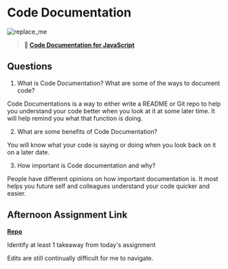 # Code Documentation

![replace_me](https://codeworks.blob.core.windows.net/public/assets/img/illustrations/placeholder.svg)

> **📖 [Code Documentation for JavaScript](https://codeworksacademy.com/fs-student-guide/resources/wk7/02-JSDocs)**

## Questions

1. What is Code Documentation? What are some of the ways to document code?

Code Documentations is a way to either write a README or Git repo to help you understand your code better when you look at it at some later time. It will help remind you what that function is doing.

2. What are some benefits of Code Documentation?

You will know what your code is saying or doing when you look back on it on a later date.

3. How important is Code documentation and why?

People have different opinions on how important documentation is. It most helps you future self and colleagues understand your code quicker and easier. 

## Afternoon Assignment Link

**[Repo](https://github.com/kyleem20/planIt)**

Identify at least 1 takeaway from today's assignment

Edits are still continually difficult for me to navigate. 
